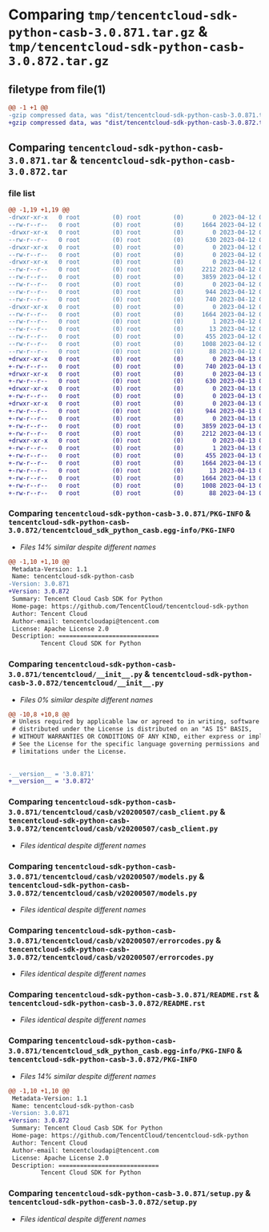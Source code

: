 # Comparing `tmp/tencentcloud-sdk-python-casb-3.0.871.tar.gz` & `tmp/tencentcloud-sdk-python-casb-3.0.872.tar.gz`

## filetype from file(1)

```diff
@@ -1 +1 @@
-gzip compressed data, was "dist/tencentcloud-sdk-python-casb-3.0.871.tar", last modified: Wed Apr 12 00:18:05 2023, max compression
+gzip compressed data, was "dist/tencentcloud-sdk-python-casb-3.0.872.tar", last modified: Thu Apr 13 00:23:02 2023, max compression
```

## Comparing `tencentcloud-sdk-python-casb-3.0.871.tar` & `tencentcloud-sdk-python-casb-3.0.872.tar`

### file list

```diff
@@ -1,19 +1,19 @@
-drwxr-xr-x   0 root         (0) root         (0)        0 2023-04-12 00:18:05.000000 tencentcloud-sdk-python-casb-3.0.871/
--rw-r--r--   0 root         (0) root         (0)     1664 2023-04-12 00:18:05.000000 tencentcloud-sdk-python-casb-3.0.871/PKG-INFO
-drwxr-xr-x   0 root         (0) root         (0)        0 2023-04-12 00:18:05.000000 tencentcloud-sdk-python-casb-3.0.871/tencentcloud/
--rw-r--r--   0 root         (0) root         (0)      630 2023-04-12 00:18:05.000000 tencentcloud-sdk-python-casb-3.0.871/tencentcloud/__init__.py
-drwxr-xr-x   0 root         (0) root         (0)        0 2023-04-12 00:18:05.000000 tencentcloud-sdk-python-casb-3.0.871/tencentcloud/casb/
--rw-r--r--   0 root         (0) root         (0)        0 2023-04-12 00:18:05.000000 tencentcloud-sdk-python-casb-3.0.871/tencentcloud/casb/__init__.py
-drwxr-xr-x   0 root         (0) root         (0)        0 2023-04-12 00:18:05.000000 tencentcloud-sdk-python-casb-3.0.871/tencentcloud/casb/v20200507/
--rw-r--r--   0 root         (0) root         (0)     2212 2023-04-12 00:18:05.000000 tencentcloud-sdk-python-casb-3.0.871/tencentcloud/casb/v20200507/casb_client.py
--rw-r--r--   0 root         (0) root         (0)     3859 2023-04-12 00:18:05.000000 tencentcloud-sdk-python-casb-3.0.871/tencentcloud/casb/v20200507/models.py
--rw-r--r--   0 root         (0) root         (0)        0 2023-04-12 00:18:05.000000 tencentcloud-sdk-python-casb-3.0.871/tencentcloud/casb/v20200507/__init__.py
--rw-r--r--   0 root         (0) root         (0)      944 2023-04-12 00:18:05.000000 tencentcloud-sdk-python-casb-3.0.871/tencentcloud/casb/v20200507/errorcodes.py
--rw-r--r--   0 root         (0) root         (0)      740 2023-04-12 00:18:05.000000 tencentcloud-sdk-python-casb-3.0.871/README.rst
-drwxr-xr-x   0 root         (0) root         (0)        0 2023-04-12 00:18:05.000000 tencentcloud-sdk-python-casb-3.0.871/tencentcloud_sdk_python_casb.egg-info/
--rw-r--r--   0 root         (0) root         (0)     1664 2023-04-12 00:18:05.000000 tencentcloud-sdk-python-casb-3.0.871/tencentcloud_sdk_python_casb.egg-info/PKG-INFO
--rw-r--r--   0 root         (0) root         (0)        1 2023-04-12 00:18:05.000000 tencentcloud-sdk-python-casb-3.0.871/tencentcloud_sdk_python_casb.egg-info/dependency_links.txt
--rw-r--r--   0 root         (0) root         (0)       13 2023-04-12 00:18:05.000000 tencentcloud-sdk-python-casb-3.0.871/tencentcloud_sdk_python_casb.egg-info/top_level.txt
--rw-r--r--   0 root         (0) root         (0)      455 2023-04-12 00:18:05.000000 tencentcloud-sdk-python-casb-3.0.871/tencentcloud_sdk_python_casb.egg-info/SOURCES.txt
--rw-r--r--   0 root         (0) root         (0)     1008 2023-04-12 00:18:05.000000 tencentcloud-sdk-python-casb-3.0.871/setup.py
--rw-r--r--   0 root         (0) root         (0)       88 2023-04-12 00:18:05.000000 tencentcloud-sdk-python-casb-3.0.871/setup.cfg
+drwxr-xr-x   0 root         (0) root         (0)        0 2023-04-13 00:23:02.000000 tencentcloud-sdk-python-casb-3.0.872/
+-rw-r--r--   0 root         (0) root         (0)      740 2023-04-13 00:23:02.000000 tencentcloud-sdk-python-casb-3.0.872/README.rst
+drwxr-xr-x   0 root         (0) root         (0)        0 2023-04-13 00:23:02.000000 tencentcloud-sdk-python-casb-3.0.872/tencentcloud/
+-rw-r--r--   0 root         (0) root         (0)      630 2023-04-13 00:23:02.000000 tencentcloud-sdk-python-casb-3.0.872/tencentcloud/__init__.py
+drwxr-xr-x   0 root         (0) root         (0)        0 2023-04-13 00:23:02.000000 tencentcloud-sdk-python-casb-3.0.872/tencentcloud/casb/
+-rw-r--r--   0 root         (0) root         (0)        0 2023-04-13 00:23:02.000000 tencentcloud-sdk-python-casb-3.0.872/tencentcloud/casb/__init__.py
+drwxr-xr-x   0 root         (0) root         (0)        0 2023-04-13 00:23:02.000000 tencentcloud-sdk-python-casb-3.0.872/tencentcloud/casb/v20200507/
+-rw-r--r--   0 root         (0) root         (0)      944 2023-04-13 00:23:02.000000 tencentcloud-sdk-python-casb-3.0.872/tencentcloud/casb/v20200507/errorcodes.py
+-rw-r--r--   0 root         (0) root         (0)        0 2023-04-13 00:23:02.000000 tencentcloud-sdk-python-casb-3.0.872/tencentcloud/casb/v20200507/__init__.py
+-rw-r--r--   0 root         (0) root         (0)     3859 2023-04-13 00:23:02.000000 tencentcloud-sdk-python-casb-3.0.872/tencentcloud/casb/v20200507/models.py
+-rw-r--r--   0 root         (0) root         (0)     2212 2023-04-13 00:23:02.000000 tencentcloud-sdk-python-casb-3.0.872/tencentcloud/casb/v20200507/casb_client.py
+drwxr-xr-x   0 root         (0) root         (0)        0 2023-04-13 00:23:02.000000 tencentcloud-sdk-python-casb-3.0.872/tencentcloud_sdk_python_casb.egg-info/
+-rw-r--r--   0 root         (0) root         (0)        1 2023-04-13 00:23:02.000000 tencentcloud-sdk-python-casb-3.0.872/tencentcloud_sdk_python_casb.egg-info/dependency_links.txt
+-rw-r--r--   0 root         (0) root         (0)      455 2023-04-13 00:23:02.000000 tencentcloud-sdk-python-casb-3.0.872/tencentcloud_sdk_python_casb.egg-info/SOURCES.txt
+-rw-r--r--   0 root         (0) root         (0)     1664 2023-04-13 00:23:02.000000 tencentcloud-sdk-python-casb-3.0.872/tencentcloud_sdk_python_casb.egg-info/PKG-INFO
+-rw-r--r--   0 root         (0) root         (0)       13 2023-04-13 00:23:02.000000 tencentcloud-sdk-python-casb-3.0.872/tencentcloud_sdk_python_casb.egg-info/top_level.txt
+-rw-r--r--   0 root         (0) root         (0)     1664 2023-04-13 00:23:02.000000 tencentcloud-sdk-python-casb-3.0.872/PKG-INFO
+-rw-r--r--   0 root         (0) root         (0)     1008 2023-04-13 00:23:02.000000 tencentcloud-sdk-python-casb-3.0.872/setup.py
+-rw-r--r--   0 root         (0) root         (0)       88 2023-04-13 00:23:02.000000 tencentcloud-sdk-python-casb-3.0.872/setup.cfg
```

### Comparing `tencentcloud-sdk-python-casb-3.0.871/PKG-INFO` & `tencentcloud-sdk-python-casb-3.0.872/tencentcloud_sdk_python_casb.egg-info/PKG-INFO`

 * *Files 14% similar despite different names*

```diff
@@ -1,10 +1,10 @@
 Metadata-Version: 1.1
 Name: tencentcloud-sdk-python-casb
-Version: 3.0.871
+Version: 3.0.872
 Summary: Tencent Cloud Casb SDK for Python
 Home-page: https://github.com/TencentCloud/tencentcloud-sdk-python
 Author: Tencent Cloud
 Author-email: tencentcloudapi@tencent.com
 License: Apache License 2.0
 Description: ============================
         Tencent Cloud SDK for Python
```

### Comparing `tencentcloud-sdk-python-casb-3.0.871/tencentcloud/__init__.py` & `tencentcloud-sdk-python-casb-3.0.872/tencentcloud/__init__.py`

 * *Files 0% similar despite different names*

```diff
@@ -10,8 +10,8 @@
 # Unless required by applicable law or agreed to in writing, software
 # distributed under the License is distributed on an "AS IS" BASIS,
 # WITHOUT WARRANTIES OR CONDITIONS OF ANY KIND, either express or implied.
 # See the License for the specific language governing permissions and
 # limitations under the License.
 
 
-__version__ = '3.0.871'
+__version__ = '3.0.872'
```

### Comparing `tencentcloud-sdk-python-casb-3.0.871/tencentcloud/casb/v20200507/casb_client.py` & `tencentcloud-sdk-python-casb-3.0.872/tencentcloud/casb/v20200507/casb_client.py`

 * *Files identical despite different names*

### Comparing `tencentcloud-sdk-python-casb-3.0.871/tencentcloud/casb/v20200507/models.py` & `tencentcloud-sdk-python-casb-3.0.872/tencentcloud/casb/v20200507/models.py`

 * *Files identical despite different names*

### Comparing `tencentcloud-sdk-python-casb-3.0.871/tencentcloud/casb/v20200507/errorcodes.py` & `tencentcloud-sdk-python-casb-3.0.872/tencentcloud/casb/v20200507/errorcodes.py`

 * *Files identical despite different names*

### Comparing `tencentcloud-sdk-python-casb-3.0.871/README.rst` & `tencentcloud-sdk-python-casb-3.0.872/README.rst`

 * *Files identical despite different names*

### Comparing `tencentcloud-sdk-python-casb-3.0.871/tencentcloud_sdk_python_casb.egg-info/PKG-INFO` & `tencentcloud-sdk-python-casb-3.0.872/PKG-INFO`

 * *Files 14% similar despite different names*

```diff
@@ -1,10 +1,10 @@
 Metadata-Version: 1.1
 Name: tencentcloud-sdk-python-casb
-Version: 3.0.871
+Version: 3.0.872
 Summary: Tencent Cloud Casb SDK for Python
 Home-page: https://github.com/TencentCloud/tencentcloud-sdk-python
 Author: Tencent Cloud
 Author-email: tencentcloudapi@tencent.com
 License: Apache License 2.0
 Description: ============================
         Tencent Cloud SDK for Python
```

### Comparing `tencentcloud-sdk-python-casb-3.0.871/setup.py` & `tencentcloud-sdk-python-casb-3.0.872/setup.py`

 * *Files identical despite different names*

